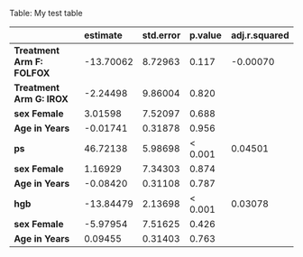 
Table: My test table

|                            |estimate  |std.error |p.value |adj.r.squared |
|:---------------------------|:---------|:---------|:-------|:-------------|
|**Treatment Arm F: FOLFOX** |-13.70062 |8.72963   |0.117   |-0.00070      |
|**Treatment Arm G: IROX**   |-2.24498  |9.86004   |0.820   |              |
|**sex Female**              |3.01598   |7.52097   |0.688   |              |
|**Age in Years**            |-0.01741  |0.31878   |0.956   |              |
|**ps**                      |46.72138  |5.98698   |< 0.001 |0.04501       |
|**sex Female**              |1.16929   |7.34303   |0.874   |              |
|**Age in Years**            |-0.08420  |0.31108   |0.787   |              |
|**hgb**                     |-13.84479 |2.13698   |< 0.001 |0.03078       |
|**sex Female**              |-5.97954  |7.51625   |0.426   |              |
|**Age in Years**            |0.09455   |0.31403   |0.763   |              |
